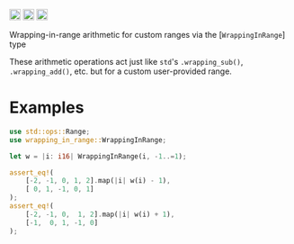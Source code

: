 [<img alt="github" src="https://img.shields.io/badge/github-nik-rev/wrapping-in-range-8da0cb?style=for-the-badge&labelColor=555555&logo=github" height="20">](https://github.com/nik-rev/wrapping-in-range)
[<img alt="crates.io" src="https://img.shields.io/crates/v/wrapping-in-range.svg?style=for-the-badge&color=fc8d62&logo=rust" height="20">](https://crates.io/crates/wrapping-in-range)
[<img alt="docs.rs" src="https://img.shields.io/badge/docs.rs-wrapping-in-range-66c2a5?style=for-the-badge&labelColor=555555&logo=docs.rs" height="20">](https://docs.rs/wrapping-in-range)


Wrapping-in-range arithmetic for custom ranges via the [`WrappingInRange`] type

These arithmetic operations act just like `std`'s `.wrapping_sub()`, `.wrapping_add()`, etc. but for a custom user-provided range.

# Examples

```rust
use std::ops::Range;
use wrapping_in_range::WrappingInRange;

let w = |i: i16| WrappingInRange(i, -1..=1);

assert_eq!(
    [-2, -1, 0, 1, 2].map(|i| w(i) - 1),
    [ 0, 1, -1, 0, 1]
);
assert_eq!(
    [-2, -1, 0,  1, 2].map(|i| w(i) + 1),
    [-1,  0, 1, -1, 0]
);
```
